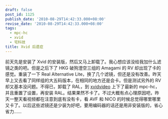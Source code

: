 ```yaml
---
draft: false
post_id: 1125
publish_date: '2010-08-29T14:42:33.000+08:00'
revise_date: '2010-08-29T14:42:33.000+08:00'
tags:
  - mpc-hc
  - xvid
  - 宅科技
title: Xvid 后遗症
---
```


前天先是安装了 Xvid 的安装版，然后又马上卸载了。我心想应该没给我加什么滤镜之类的吧。但是之后下了 HKG 破狗澄空三组的 Amagami 的 RV 却出现了卡的感觉。重装了一下 Real Alternative Lite，换了几个滤镜，但还是没有改善。昨天早上又去看了同样组的大五码版本，在相同的地方还是会卡。但是测试另外的 RV 却又基本没问题。不得已，卸载了 RAL，到 [xvidvideo](http://xvidvideo.ru) 上下了最新的 mpc-hc，并且重置了设置，再安装 RAL。结果果然不卡了。不过大概有点心理原因吧，昨天一整天看视频都在注意到底有没有卡，看 AVF 和 NICO 的时候总觉得哪里哪里又卡了。以后这些滤镜还是少装为好吧，要用编码器的话还是用非安装版的，省心省力……
